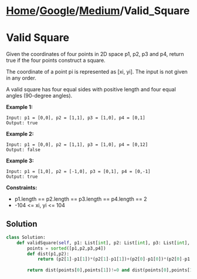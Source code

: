 # [Home](./../..)/[Google](./..)/[Medium](./)/Valid_Square
<h1>Valid Square</h1>

<p>
Given the coordinates of four points in 2D space p1, p2, p3 and p4, return true if the four points construct a square.
</p>
<p>
The coordinate of a point pi is represented as [xi, yi]. The input is not given in any order.
</p>
<p>
A valid square has four equal sides with positive length and four equal angles (90-degree angles).
</p>

<b>Example 1:</b>

    Input: p1 = [0,0], p2 = [1,1], p3 = [1,0], p4 = [0,1]
    Output: true

<b>Example 2:</b>

    Input: p1 = [0,0], p2 = [1,1], p3 = [1,0], p4 = [0,12]
    Output: false

<b>Example 3:</b>

    Input: p1 = [1,0], p2 = [-1,0], p3 = [0,1], p4 = [0,-1]
    Output: true
<b>Constraints:</b>

- p1.length == p2.length == p3.length == p4.length == 2
- -104 <= xi, yi <= 104

<h2>Solution</h2>

```python
class Solution:
    def validSquare(self, p1: List[int], p2: List[int], p3: List[int], p4: List[int]) -> bool:
        points = sorted([p1,p2,p3,p4])
        def dist(p1,p2):
            return (p2[1]-p1[1])*(p2[1]-p1[1])+(p2[0]-p1[0])*(p2[0]-p1[0])
        
        return dist(points[0],points[1])!=0 and dist(points[0],points[1]) == dist(points[1],points[3]) and dist(points[1],points[3]) == dist(points[3],points[2]) and dist(points[3],points[2]) == dist(points[2],points[0]) and dist(points[0],points[3]) == dist(points[2],points[1])
```

